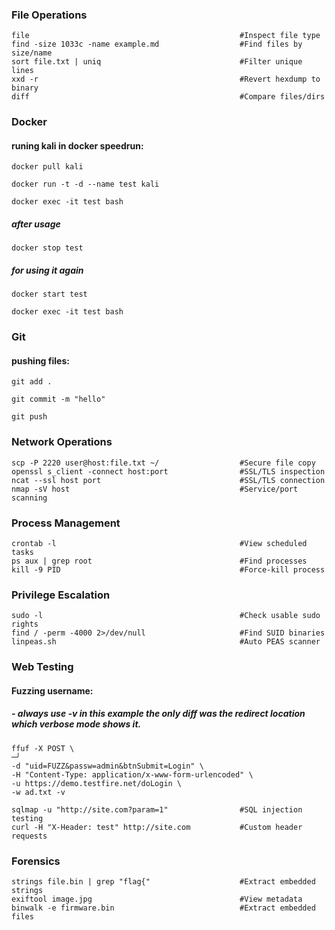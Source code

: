 ### File Operations
```
file                                               #Inspect file type
find -size 1033c -name example.md                  #Find files by size/name
sort file.txt | uniq                               #Filter unique lines
xxd -r                                             #Revert hexdump to binary
diff                                               #Compare files/dirs
```

### Docker
#### runing kali in docker speedrun:
```
docker pull kali

docker run -t -d --name test kali

docker exec -it test bash
```
##### after usage
```
docker stop test
```
##### for using it again
```
docker start test

docker exec -it test bash

```

### Git
#### pushing files:
```
git add .

git commit -m "hello"

git push
```

### Network Operations
```
scp -P 2220 user@host:file.txt ~/                  #Secure file copy
openssl s_client -connect host:port                #SSL/TLS inspection
ncat --ssl host port                               #SSL/TLS connection
nmap -sV host                                      #Service/port scanning
```

### Process Management
```
crontab -l                                         #View scheduled tasks
ps aux | grep root                                 #Find processes
kill -9 PID                                        #Force-kill process
```

### Privilege Escalation
```
sudo -l                                            #Check usable sudo rights
find / -perm -4000 2>/dev/null                     #Find SUID binaries
linpeas.sh                                         #Auto PEAS scanner
```

### Web Testing
#### Fuzzing username:
##### - always use -v in this example the only diff was the redirect location which verbose mode shows it.
```
ffuf -X POST \                                                                                                                   ─╯
-d "uid=FUZZ&passw=admin&btnSubmit=Login" \
-H "Content-Type: application/x-www-form-urlencoded" \
-u https://demo.testfire.net/doLogin \
-w ad.txt -v
```
```
sqlmap -u "http://site.com?param=1"                #SQL injection testing
curl -H "X-Header: test" http://site.com           #Custom header requests
```

### Forensics
```
strings file.bin | grep "flag{"                    #Extract embedded strings
exiftool image.jpg                                 #View metadata
binwalk -e firmware.bin                            #Extract embedded files
```

